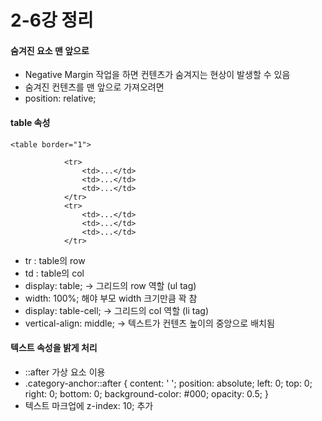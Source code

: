 # 2-6강 정리

#### 숨겨진 요소 맨 앞으로
* Negative Margin 작업을 하면 컨텐츠가 숨겨지는 현상이 발생할 수 있음
* 숨겨진 컨텐츠를 맨 앞으로 가져오려면
* position: relative;

#### table 속성
~~~
<table border="1">
            
            <tr>
                <td>...</td>
                <td>...</td>
                <td>...</td>
            </tr>
            <tr>
                <td>...</td>
                <td>...</td>
                <td>...</td>
            </tr>           
~~~
* tr : table의 row
* td : table의 col
* display: table; -> 그리드의 row 역할 (ul tag)
* width: 100%; 해야 부모 width 크기만큼 꽉 참
* display: table-cell; -> 그리드의 col 역할 (li tag)
* vertical-align: middle; -> 텍스트가 컨텐츠 높이의 중앙으로 배치됨

#### 텍스트 속성을 밝게 처리
* ::after 가상 요소 이용
* .category-anchor::after {
    content: ' ';
    position: absolute;
    left: 0;
    top: 0;
    right: 0;
    bottom: 0;
    background-color: #000;
    opacity: 0.5;
}
* 텍스트 마크업에 z-index: 10; 추가
